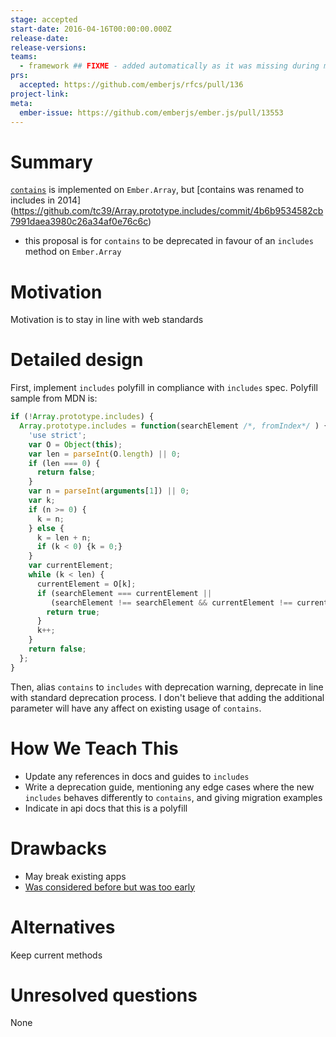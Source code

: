 ```yaml
---
stage: accepted
start-date: 2016-04-16T00:00:00.000Z
release-date:
release-versions:
teams:
  - framework ## FIXME - added automatically as it was missing during migration
prs:
  accepted: https://github.com/emberjs/rfcs/pull/136
project-link:
meta:
  ember-issue: https://github.com/emberjs/ember.js/pull/13553
---
```


# Summary

[`contains`](http://emberjs.com/api/classes/Ember.Array.html#method_contains) is
implemented on `Ember.Array`, but [contains was renamed to includes in 2014]
(https://github.com/tc39/Array.prototype.includes/commit/4b6b9534582cb7991daea3980c26a34af0e76c6c)
- this proposal is for `contains` to be deprecated in favour of an `includes`
method on `Ember.Array`

# Motivation

Motivation is to stay in line with web standards

# Detailed design

First, implement `includes` polyfill in compliance with `includes` spec. Polyfill
sample from MDN is:

```js
if (!Array.prototype.includes) {
  Array.prototype.includes = function(searchElement /*, fromIndex*/ ) {
    'use strict';
    var O = Object(this);
    var len = parseInt(O.length) || 0;
    if (len === 0) {
      return false;
    }
    var n = parseInt(arguments[1]) || 0;
    var k;
    if (n >= 0) {
      k = n;
    } else {
      k = len + n;
      if (k < 0) {k = 0;}
    }
    var currentElement;
    while (k < len) {
      currentElement = O[k];
      if (searchElement === currentElement ||
         (searchElement !== searchElement && currentElement !== currentElement)) { // NaN !== NaN
        return true;
      }
      k++;
    }
    return false;
  };
}
```

Then, alias `contains` to `includes` with deprecation warning, deprecate in line with standard
deprecation process. I don't believe that adding the additional parameter will
have any affect on existing usage of `contains`.

# How We Teach This

* Update any references in docs and guides to `includes`
* Write a deprecation guide, mentioning any edge cases where the new `includes` behaves differently to `contains`, and giving migration examples
* Indicate in api docs that this is a polyfill

# Drawbacks

* May break existing apps
* [Was considered before but was too early](https://github.com/emberjs/ember.js/issues/5670#issuecomment-64084814)

# Alternatives

Keep current methods

# Unresolved questions

None
